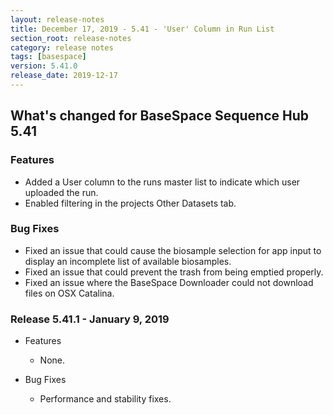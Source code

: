 ```yaml
---
layout: release-notes
title: December 17, 2019 - 5.41 - 'User' Column in Run List
section_root: release-notes
category: release notes
tags: [basespace]
version: 5.41.0
release_date: 2019-12-17
---
```


## What's changed for BaseSpace Sequence Hub 5.41

### Features
 - Added a User column to the runs master list to indicate which user uploaded the run.
 - Enabled filtering in the projects Other Datasets tab.

### Bug Fixes
 - Fixed an issue that could cause the biosample selection for app input to display an incomplete list of available biosamples.
 - Fixed an issue that could prevent the trash from being emptied properly.
 - Fixed an issue where the BaseSpace Downloader could not download files on OSX Catalina.

### Release 5.41.1 - January 9, 2019
- Features
  - None.

- Bug Fixes
  - Performance and stability fixes.